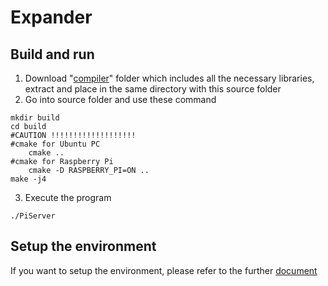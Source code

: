 # Expander
## Build and run
1. Download "[compiler](https://drive.google.com/file/d/1xQmi6l3SPxJl9oD-uOrYI0WTW93Z1Sec/view?usp=sharing)" folder which includes all the necessary libraries, extract and place in the same directory with this source folder 
2. Go into source folder and use these command
```
mkdir build
cd build
#CAUTION !!!!!!!!!!!!!!!!!!!
#cmake for Ubuntu PC
	cmake ..
#cmake for Raspberry Pi
	cmake -D RASPBERRY_PI=ON ..
make -j4
```
3. Execute the program
```
./PiServer
```

## Setup the environment
If you want to setup the environment, please refer to the further [document](https://github.com/tien7397/Expander/blob/main/SetupEnvironment.md)
